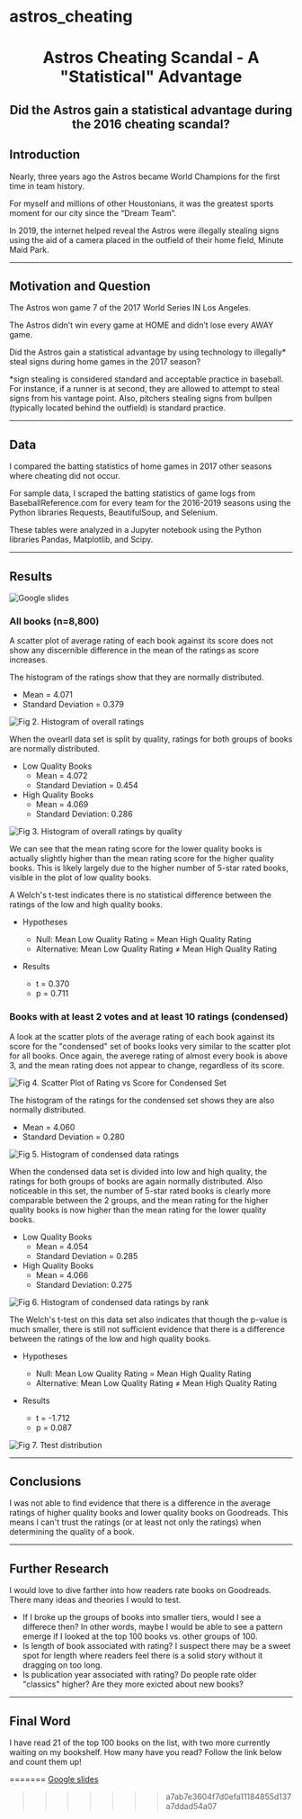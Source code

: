 # astros_cheating


# <div align="center"> Astros Cheating Scandal - A "Statistical" Advantage </div>
## <div align="center"> Did the Astros gain a statistical advantage during the 2016 cheating scandal? </div>

## Introduction
Nearly, three years ago the Astros became World Champions for the first time in team history.

For myself and millions of other Houstonians, it was the greatest sports moment for our city since the “Dream Team”.

In 2019, the internet helped reveal the Astros were illegally stealing signs using the aid of a camera placed in the outfield of their home field, Minute Maid Park.
<hr>

## Motivation and Question
The Astros won game 7 of the 2017 World Series IN Los Angeles.

The Astros didn’t win every game at HOME and didn’t lose every AWAY game.

Did the Astros gain a statistical advantage by using technology to illegally* steal signs during home games in the 2017 season?

*sign stealing is considered standard and acceptable practice in baseball. For instance, if a runner is at second, they are allowed to attempt to steal signs from his vantage point. Also, pitchers stealing signs from bullpen (typically located behind the outfield) is standard practice. 


<hr>

## Data

I compared the batting statistics of home games in 2017 other seasons where cheating did not occur. 

For sample data, I scraped the batting statistics of game logs from BaseballReference.com for every team for the 2016-2019 seasons using the Python libraries Requests, BeautifulSoup, and Selenium.

These tables were analyzed in a Jupyter notebook using the Python libraries Pandas, Matplotlib, and Scipy.

<hr>

## Results
![Google slides](https://docs.google.com/presentation/d/1gSG-Mp-hF2VJSk-AV4ZL5yBG-SuRmoIIbvnsa0fxA-4/edit#slide=id.g742e3e7cd_1_33)

### All books (n=8,800)

A scatter plot of average rating of each book against its score does not show any discernible difference in the mean of the ratings as score increases.


The histogram of the ratings show that they are normally distributed.
* Mean = 4.071
* Standard Deviation = 0.379

![Fig 2. Histogram of overall ratings](img/all_ratings_histogram.png)

When the ovearll data set is split by quality, ratings for both groups of books are normally distributed.
* Low Quality Books
    * Mean = 4.072
    * Standard Deviation = 0.454
* High Quality Books
    * Mean = 4.069
    * Standard Deviation: 0.286

![Fig 3. Histogram of overall ratings by quality](img/all_ratings_by_rank_histogram.png)

We can see that the mean rating score for the lower quality books is actually slightly higher than the mean rating score for the higher quality books. This is likely largely due to the higher number of 5-star rated books, visible in the plot of low quality books.

A Welch's t-test indicates there is no statistical difference between the ratings of the low and high quality books.

* Hypotheses
    * Null: Mean Low Quality Rating = Mean High Quality Rating
    * Alternative: Mean Low Quality Rating ≠ Mean High Quality Rating

* Results
    * t = 0.370
    * p = 0.711

### Books with at least 2 votes and at least 10 ratings (condensed)

A look at the scatter plots of the average rating of each book against its score for the "condensed" set of books looks very similar to the scatter plot for all books. Once again, the averege rating of almost every book is above 3, and the mean rating does not appear to change, regardless of its score.

![Fig 4. Scatter Plot of Rating vs Score for Condensed Set](img/sufficient_scatter_rating_score.png)

The histogram of the ratings for the condensed set shows they are also normally distributed.

* Mean = 4.060
* Standard Deviation = 0.280

![Fig 5. Histogram of condensed data ratings](img/sufficient_ratings_histogram.png)

When the condensed data set is divided into low and high quality, the ratings for both groups of books are again normally distributed. Also noticeable in this set, the number of 5-star rated books is clearly more comparable between the 2 groups, and the mean rating for the higher quality books is now higher than the mean rating for the lower quality books.

* Low Quality Books
    * Mean = 4.054
    * Standard Deviation = 0.285
* High Quality Books
    * Mean = 4.066
    * Standard Deviation: 0.275

![Fig 6. Histogram of condensed data ratings by rank](img/sufficient_ratings_by_rank_histogram.png)

The Welch's t-test on this data set also indicates that though the p-value is much smaller, there is still not sufficient evidence that there is a difference between the ratings of the low and high quality books.

* Hypotheses
    * Null: Mean Low Quality Rating = Mean High Quality Rating
    * Alternative: Mean Low Quality Rating ≠ Mean High Quality Rating

* Results
    * t = -1.712
    * p = 0.087

![Fig 7. Ttest distribution](img/2_sided_ttest_distribution.png)

<hr>

## Conclusions

I was not able to find evidence that there is a difference in the average ratings of higher quality books and lower quality books on Goodreads. This means I can't trust the ratings (or at least not only the ratings) when determining the quality of a book.

<hr>

## Further Research

I would love to dive farther into how readers rate books on Goodreads. There many ideas and theories I would to test.
* If I broke up the groups of books into smaller tiers, would I see a differece then? In other words, maybe I would be able to see a pattern emerge if I looked at the top 100 books vs. other groups of 100.
* Is length of book associated with rating? I suspect there may be a sweet spot for length where readers feel there is a solid story without it dragging on too long.
* Is publication year associated with rating? Do people rate older "classics" higher? Are they more exicted about new books?

<hr>

## Final Word

I have read 21 of the top 100 books on the list, with two more currently waiting on my bookshelf. How many have you read? Follow the link below and count them up!

=======
[Google slides](https://docs.google.com/presentation/d/1gSG-Mp-hF2VJSk-AV4ZL5yBG-SuRmoIIbvnsa0fxA-4/edit?usp=sharing)
>>>>>>> a7ab7e3604f7d0efa11184855d137a7ddad54a07
